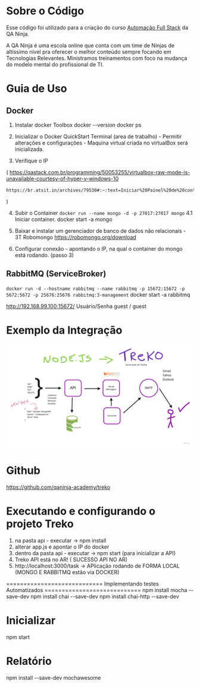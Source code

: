 
# Sobre o Código

Esse código foi utilizado para a criação do curso [Automação Full Stack](http://qaninja.io/) da QA Ninja.

A QA Ninja é uma escola online que conta com um time de Ninjas de altíssimo nível pra oferecer o melhor conteúdo sempre focando em Tecnologias Relevantes. Ministramos treinamentos com foco na mudança do modelo mental do profissional de TI. 

# Guia de Uso

## Docker
1. Instalar docker Toolbox
docker --version
docker ps

2. Inicializar o Docker QuickStart Terminal (area de trabalho) - Permitir alterações e configurações - Maquina virtual criada no virtualBox será inicializada.

3. Verifique o IP

(
    https://qastack.com.br/programming/50053255/virtualbox-raw-mode-is-unavailable-courtesy-of-hyper-v-windows-10 

    https://br.atsit.in/archives/79530#:~:text=Iniciar%20Painel%20de%20controle%20no,se%20o%20o%20problema%20foi%20corrigido.

)

4. Subir o Container 
`
docker run --name mongo -d -p 27017:27017 mongo
`
4.1 Iniciar container.
docker start -a mongo


5.  Baixar e instalar um gerenciador de banco de dados não relacionais - 3T Robomongo
https://robomongo.org/download


6. Configurar conexão - apontando o IP, na qual o container do mongo está rodando. (passo 3)


## RabbitMQ (ServiceBroker)

`
docker run -d --hostname rabbitmq --name rabbitmq -p 15672:15672 -p 5672:5672 -p 25676:25676 rabbitmq:3-management
`
docker start -a rabbitmq


http://192.168.99.100:15672/
Usuário/Senha
guest / guest

# Exemplo da Integração

![Alt text](docs/Treko.jpg?raw=true "Exemplo")


# Github
https://github.com/qaninja-academy/treko


# Executando e configurando o projeto Treko
1. na pasta api - executar -> npm install
2. alterar app.js e apontar o IP do docker
3. dentro da pasta api - executar -> npm start (para inicializar a API)
4. Treko API está no AR! ( SUCESSO API NO AR)
5. http://localhost:3000/task -> APlicação rodando de FORMA LOCAL (MONGO E RABBITMQ estão via DOCKER)

============================ Implementando testes Automatizados ============================
npm install mocha --save-dev
npm install chai --save-dev
npm install chai-http --save-dev

# Inicializar
npm start

# Relatório
npm install --save-dev mochawesome